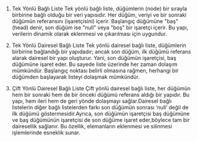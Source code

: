 1. Tek Yönlü Bağlı Liste
Tek yönlü bağlı liste, düğümlerin (node) bir sırayla birbirine bağlı olduğu bir veri yapısıdır. Her düğüm, veriyi ve bir sonraki düğümün referansını (işaretçisini) içerir. Başlangıç düğümüne "baş" (head) denir,
son düğüm ise "null" veya "boş" bir işaretçi içerir. Bu yapı, verilerin dinamik olarak eklenmesi ve çıkarılması için uygundur.

3. Tek Yönlü Dairesel Bağlı Liste
Tek yönlü dairesel bağlı liste, düğümlerin birbirine bağlandığı bir yapıdadır; ancak son düğüm, ilk düğümü referans alarak dairesel bir yapı oluşturur. Yani, son düğümün işaretçisi, baş düğümüne işaret eder.
Bu sayede liste üzerinde her zaman dolaşım mümkündür. Başlangıç noktası belirli olmasına rağmen, herhangi bir düğümden başlayarak listeyi dolaşmak mümkündür.

5. Çift Yönlü Dairesel Bağlı Liste
Çift yönlü dairesel bağlı liste, her düğümün hem bir sonraki hem de bir önceki düğümü referans aldığı bir yapıdır. Bu yapı, hem ileri hem de geri yönde dolaşmayı sağlar.Dairesel bağlı listelerin diğer bağlı listelerden farkı
son düğümün sonrası ‘null’ değil de ilk düğümü göstermesidir.Ayrıca, son düğümün işaretçisi baş düğümüne ve baş düğümünün işaretçisi de son düğüme işaret eder,böylece tam bir dairesellik sağlanır.
Bu özellik, elemanların eklenmesi ve silinmesi işlemlerinde esneklik sunar.
